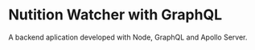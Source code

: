 # Nutition Watcher with GraphQL

A backend aplication developed with Node, GraphQL and Apollo Server.